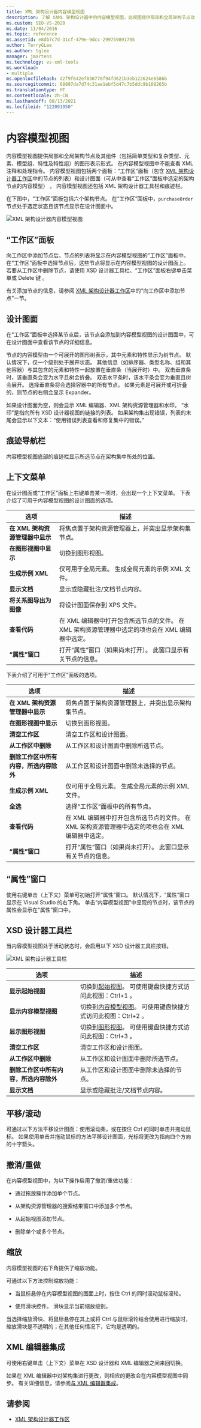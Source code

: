 ```yaml
---
title: XML 架构设计器内容模型视图
description: 了解 XAML 架构设计器中的内容模型视图，此视图提供局部和全局架构节点及其组件的图形表示。
ms.custom: SEO-VS-2020
ms.date: 11/04/2016
ms.topic: reference
ms.assetid: e8db7c7d-31cf-479e-9dcc-299759891795
author: TerryGLee
ms.author: tglee
manager: jmartens
ms.technology: vs-xml-tools
ms.workload:
- multiple
ms.openlocfilehash: d2f9f642ef030778f94fd621b3eb122624e6586b
ms.sourcegitcommit: 68897da7d74c31ae1ebf5d47c7b5ddc9b108265b
ms.translationtype: HT
ms.contentlocale: zh-CN
ms.lasthandoff: 08/13/2021
ms.locfileid: "122091950"
---
```

# <a name="content-model-view"></a>内容模型视图

内容模型视图提供局部和全局架构节点及其组件（包括简单类型和复杂类型、元素、模型组、特性及特性组）的图形表示形式。 在内容模型视图中不能查看 XML 注释和处理指令。 内容模型视图包括两个面板：“工作区”面板（包含 [XML 架构设计器工作区](../xml-tools/xml-schema-designer-workspace.md)中的节点的列表）和设计图面（可从中查看“工作区”面板中选定的架构节点的内容模型） 。 内容模型视图还包括 XML 架构设计器工具栏和痕迹栏。

在下图中，“工作区”面板包括六个架构节点。 在“工作区”面板中，`purchaseOrder` 节点处于选定状态且该节点显示在设计图面中。

![XML 架构设计器内容模型视图](../xml-tools/media/xsddesigner_contentmodelview.gif)

## <a name="workspace-panel"></a>“工作区”面板

向工作区中添加节点后，节点的列表将显示在内容模型视图的“工作区”面板中。 在“工作区”面板中选择节点后，这些节点将显示在内容模型视图的设计图面上。 若要从工作区中删除节点，请使用 XSD 设计器工具栏、“工作区”面板右键单击菜单或 Delete 键 。

有关添加节点的信息，请参阅 [XML 架构设计器工作区](../xml-tools/xml-schema-designer-workspace.md)中的“向工作区中添加节点”一节。

## <a name="design-surface"></a>设计图面

在“工作区”面板中选择某节点后，该节点会添加到内容模型视图的设计图面中，可在设计图面中查看该节点的详细信息。

节点的内容模型由一个可展开的图形树表示，其中元素和特性显示为树节点。 默认情况下，仅一个级别处于展开状态。 其他信息（如排序器、类型名称、组和其他容器）与其包含的元素和特性一起放置在垂直条（当展开时）中。 双击垂直条时，该垂直条会变为水平且树会折叠。 双击水平条时，该水平条会变为垂直且树会展开。 选择垂直条将会选择容器中的所有节点。 如果元素是可展开或可折叠的，则节点的右侧会显示 Expander。

如果设计图面为空，则会显示 XML 编辑器、XML 架构资源管理器和水印。 “水印”是指向所有 XSD 设计器视图的链接的列表。 如果架构集出现错误，列表的末尾会显示以下文本：“使用错误列表查看和修复集中的错误。”

## <a name="breadcrumb-bar"></a>痕迹导航栏

内容模型视图底部的痕迹栏显示所选节点在架构集中所处的位置。

## <a name="context-menus"></a>上下文菜单

在设计图面或“工作区”面板上右键单击某一项时，会出现一个上下文菜单。 下表介绍了可用于内容模型视图的设计图面的选项。

|选项|描述|
|-|-----------------|
|**在 XML 架构资源管理器中显示**|将焦点置于架构资源管理器上，并突出显示架构集节点。|
|**在图形视图中显示**|切换到图形视图。|
|**生成示例 XML**|仅可用于全局元素。 生成全局元素的示例 XML 文件。|
|**显示文档**|显示或隐藏批注/文档节点内容。|
|**将关系图导出为图像**|将设计图面保存到 XPS 文件。|
|**查看代码**|在 XML 编辑器中打开包含所选节点的文件。 在 XML 架构资源管理器中选定的项也会在 XML 编辑器中选定。|
|**“属性”窗口**|打开“属性”窗口（如果尚未打开）。 此窗口显示有关节点的信息。|

下表介绍了可用于“工作区”面板的选项。

|选项|描述|
|-|-----------------|
|**在 XML 架构资源管理器中显示**|将焦点置于架构资源管理器上，并突出显示架构集节点。|
|**在图形视图中显示**|切换到图形视图。|
|**清空工作区**|清空工作区和设计图面。|
|**从工作区中删除**|从工作区和设计图面中删除所选节点。|
|**删除工作区中所有内容，所选内容除外**|从工作区和设计图面中删除未选择的节点。|
|**生成示例 XML**|仅可用于全局元素。 生成全局元素的示例 XML 文件。|
|**全选**|选择“工作区”面板中的所有节点。|
|**查看代码**|在 XML 编辑器中打开包含所选节点的文件。 在 XML 架构资源管理器中选定的项也会在 XML 编辑器中选定。|
|**“属性”窗口**|打开“属性”窗口（如果尚未打开）。 此窗口显示有关节点的信息。|

## <a name="properties-window"></a>“属性”窗口

使用右键单击（上下文）菜单可初始打开“属性”窗口。 默认情况下，“属性”窗口显示在 Visual Studio 的右下角。 单击“内容模型视图”中呈现的节点时，该节点的属性会显示在“属性”窗口中。

## <a name="xsd-designer-toolbar"></a>XSD 设计器工具栏

当内容模型视图处于活动状态时，会启用以下 XSD 设计器工具栏按钮。

![XML 架构设计器工具栏](../xml-tools/media/xsdcontentmodelviewtoolbar.gif)

|选项|描述|
|-|-----------------|
|**显示起始视图**|切换到[起始视图](../xml-tools/start-view.md)。 可使用键盘快捷方式访问此视图：Ctrl+1 。|
|**显示内容模型视图**|切换到[内容模型视图](../xml-tools/content-model-view.md)。 可使用键盘快捷方式访问此视图：Ctrl+2 。|
|**显示图形视图**|切换到[图形视图](../xml-tools/graph-view.md)。 可使用键盘快捷方式访问此视图：Ctrl+3 。|
|**清空工作区**|清空工作区和设计图面。|
|**从工作区中删除**|从工作区和设计图面中删除所选节点。|
|**删除工作区中所有内容，所选内容除外**|从工作区和设计图面中删除未选择的节点。|
|**显示文档**|显示或隐藏批注/文档节点内容。|

## <a name="panscroll"></a>平移/滚动

可通过以下方法平移设计图面：使用滚动条，或在按住 Ctrl 的同时单击并拖动鼠标。 如果使用单击并拖动鼠标的方法平移设计图面，光标将更改为指向四个方向的十字箭头。

## <a name="undoredo"></a>撤消/重做

在内容模型视图中，为以下操作启用了撤消/重做功能：

- 通过拖放操作添加单个节点。

- 从架构资源管理器的搜索结果窗口中添加多个节点。

- 从起始视图添加节点。

- 删除单个或多个节点。

## <a name="zoom"></a>缩放

内容模型视图的右下角提供了缩放功能。

可通过以下方法控制缩放功能：

- 当鼠标悬停在内容模型视图的图面上时，按住 Ctrl 的同时滚动鼠标滚轮。

- 使用滑块控件。 滑块显示当前缩放级别。

当选择缩放滑块、将鼠标悬停在其上或将 Ctrl 与鼠标滚轮结合使用进行缩放时，缩放滑块是不透明的；在其他任何情况下，它均是透明的。

## <a name="xml-editor-integration"></a>XML 编辑器集成

可使用右键单击（上下文）菜单在 XSD 设计器和 XML 编辑器之间来回切换。

如果在 XML 编辑器中对架构集进行更改，则相应的更改会在内容模型视图中同步。 有关详细信息，请参阅[与 XML 编辑器集成](../xml-tools/integration-with-xml-editor.md)。

## <a name="see-also"></a>请参阅

- [XML 架构设计器工作区](../xml-tools/xml-schema-designer-workspace.md)
